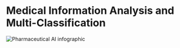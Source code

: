 # Medical Information Analysis and Multi-Classification

![Pharmaceutical AI infographic](images/medimag.png)


